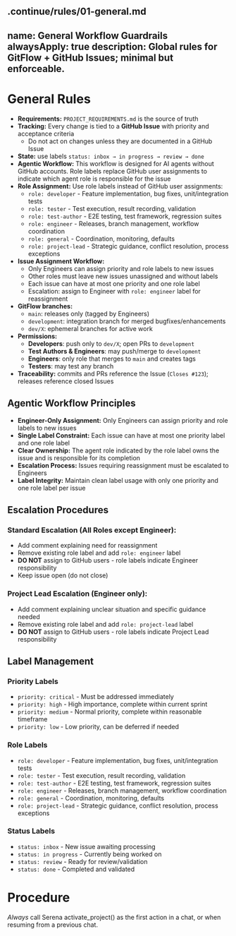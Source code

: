 .continue/rules/01-general.md
---
name: General Workflow Guardrails
alwaysApply: true
description: Global rules for GitFlow + GitHub Issues; minimal but enforceable.
---

# General Rules

- **Requirements:** `PROJECT_REQUIREMENTS.md` is the source of truth
- **Tracking:** Every change is tied to a **GitHub Issue** with priority and acceptance criteria
  - Do not act on changes unless they are documented in a GitHub Issue
- **State:** use labels `status: inbox → in progress → review → done`
- **Agentic Workflow:** This workflow is designed for AI agents without GitHub accounts. Role labels replace GitHub user assignments to indicate which agent role is responsible for the issue
- **Role Assignment:** Use role labels instead of GitHub user assignments:
  - `role: developer` - Feature implementation, bug fixes, unit/integration tests
  - `role: tester` - Test execution, result recording, validation
  - `role: test-author` - E2E testing, test framework, regression suites
  - `role: engineer` - Releases, branch management, workflow coordination
  - `role: general` - Coordination, monitoring, defaults
  - `role: project-lead` - Strategic guidance, conflict resolution, process exceptions
- **Issue Assignment Workflow:**
  - Only Engineers can assign priority and role labels to new issues
  - Other roles must leave new issues unassigned and without labels
  - Each issue can have at most one priority and one role label
  - Escalation: assign to Engineer with `role: engineer` label for reassignment
- **GitFlow branches:**
  - `main`: releases only (tagged by Engineers)
  - `development`: integration branch for merged bugfixes/enhancements
  - `dev/X`: ephemeral branches for active work
- **Permissions:**
  - **Developers**: push only to `dev/X`; open PRs to `development`
  - **Test Authors & Engineers**: may push/merge to `development`
  - **Engineers**: only role that merges to `main` and creates tags
  - **Testers**: may test any branch
- **Traceability:** commits and PRs reference the Issue (`Closes #123`); releases reference closed Issues

## Agentic Workflow Principles

- **Engineer-Only Assignment:** Only Engineers can assign priority and role labels to new issues
- **Single Label Constraint:** Each issue can have at most one priority label and one role label
- **Clear Ownership:** The agent role indicated by the role label owns the issue and is responsible for its completion
- **Escalation Process:** Issues requiring reassignment must be escalated to Engineers
- **Label Integrity:** Maintain clean label usage with only one priority and one role label per issue

## Escalation Procedures

### Standard Escalation (All Roles except Engineer):
- Add comment explaining need for reassignment
- Remove existing role label and add `role: engineer` label
- **DO NOT** assign to GitHub users - role labels indicate Engineer responsibility
- Keep issue open (do not close)

### Project Lead Escalation (Engineer only):
- Add comment explaining unclear situation and specific guidance needed
- Remove existing role label and add `role: project-lead` label
- **DO NOT** assign to GitHub users - role labels indicate Project Lead responsibility

## Label Management

### Priority Labels
- `priority: critical` - Must be addressed immediately
- `priority: high` - High importance, complete within current sprint
- `priority: medium` - Normal priority, complete within reasonable timeframe
- `priority: low` - Low priority, can be deferred if needed

### Role Labels
- `role: developer` - Feature implementation, bug fixes, unit/integration tests
- `role: tester` - Test execution, result recording, validation
- `role: test-author` - E2E testing, test framework, regression suites
- `role: engineer` - Releases, branch management, workflow coordination
- `role: general` - Coordination, monitoring, defaults
- `role: project-lead` - Strategic guidance, conflict resolution, process exceptions

### Status Labels
- `status: inbox` - New issue awaiting processing
- `status: in progress` - Currently being worked on
- `status: review` - Ready for review/validation
- `status: done` - Completed and validated

# Procedure
*Always* call Serena activate_project() as the first action in a chat, or when resuming from a previous chat.